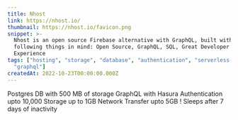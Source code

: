 ```yaml
---
title: Nhost
link: https://nhost.io/
thumbnail: https://nhost.io/favicon.png
snippet: >-
  Nhost is an open source Firebase alternative with GraphQL, built with the
  following things in mind: Open Source, GraphQL, SQL, Great Developer
  Experience
tags: ["hosting", "storage", "database", "authentication", "serverless-backend",
  "graphql"]
createdAt: 2022-10-23T00:00:00.000Z
---
```

Postgres DB with 500 MB of storage
GraphQL with Hasura
Authentication upto 10,000
Storage up to 1GB
Network Transfer upto 5GB
! Sleeps after 7 days of inactivity